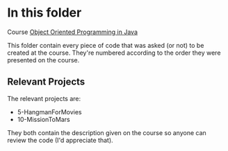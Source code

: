 # In this folder

Course [Object Oriented Programming in Java](https://www.udacity.com/course/object-oriented-programming-in-java--ud283)

This folder contain every piece of code that was asked (or not) to be created at the course. They're numbered according to the order they were presented on the course.

## Relevant Projects
The relevant projects are:
* 5-HangmanForMovies
* 10-MissionToMars

They both contain the description given on the course so anyone can review the code (I'd appreciate that).
